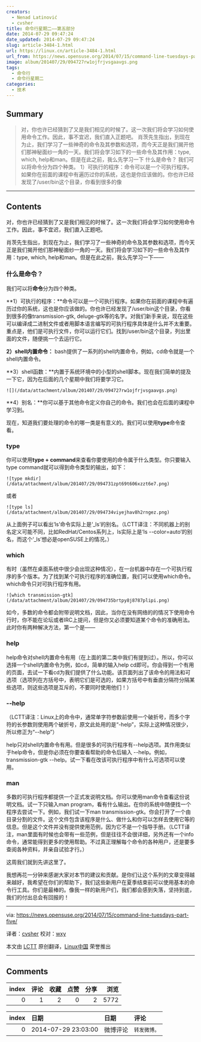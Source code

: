 ```yaml
---
creators:
  - Nenad Latinović
  - cvsher
title: 命令行星期二——第五部分
date: 2014-07-29 09:47:24
date_updated: 2014-07-29 09:47:24
slug: article-3484-1.html
url: https://linux.cn/article-3484-1.html
url_from: https://news.opensuse.org/2014/07/15/command-line-tuesdays-part-five/
image: album/201407/29/094727rw1ojfrjvsgaavgs.png
tags:
  - 命令行
  - 命令行星期二
categories:
  - 技术
---
```


## Summary

> 对，你也许已经猜到了又是我们相见的时候了。这一次我们将会学习如何使用命令工作。因此，事不宜迟，我们直入正题吧。 肖茨先生指出，到现在为止，我们学习了一些神奇的命令及其参数和选项，而今天正是我们揭开他们那神秘面纱一角的一天。我们将会学习如下的一些命令及其作用：type, which, help和man。但是在此之前，我么先学习一下 什么是命令？ 我们可以将命令分为四个种类。 1）可执行的程序：命令可以是一个可执行程序。如果你在前面的课程中有遍历过你的系统，这也是你应该做的。你也许已经发现了/user/bin这个目录，你看到很多的像

***

<!-- more -->

## Contents

对，你也许已经猜到了又是我们相见的时候了。这一次我们将会学习如何使用命令工作。因此，事不宜迟，我们直入正题吧。

肖茨先生指出，到现在为止，我们学习了一些神奇的命令及其参数和选项，而今天正是我们揭开他们那神秘面纱一角的一天。我们将会学习如下的一些命令及其作用：type, which, help和man。但是在此之前，我么先学习一下——

### 什么是命令？

我们可以将**命令**分为四个种类。

**1）可执行的程序：**命令可以是一个可执行程序。如果你在前面的课程中有遍历过你的系统，这也是你应该做的。你也许已经发现了/user/bin这个目录，你看到很多的像transmission-gtk, deluge-gtk等的名字。对我们新手来说，现在这些可以编译成二进制文件或者用脚本语言编写的可执行程序具体是什么并不太重要。重点是，他们是可执行文件，你可以运行它们。找到/user/bin这个目录，列出里面的文件，随便挑一个去运行它。

**2）shell内置命令：** bash提供了一系列的shell内置命令，例如，cd命令就是一个shell内置命令。

**3）shell函数：**内置于系统环境中的小型的shell脚本。现在我们简单的提及一下它，因为在后面的几个星期中我们将要学习它。

`![](/data/attachment/album/201407/29/094727rw1ojfrjvsgaavgs.png)`

**4）别名：**你可以基于其他命令定义你自己的命令。我们也会在后面的课程中学习到。

 

现在，知道我们要处理的命令的哪一类是有意义的。我们可以使用**type**命令查看。

### type

你可以使用**type + command**来查看你要使用的命令属于什么类型。你只要输入type command就可以得到命令类型的输出，如下：

`![type mkdir](/data/attachment/album/201407/29/094731zpt69t606xzzt6e7.png)`

或者

`![type ls](/data/attachment/album/201407/29/094734viyejhav8h2rngez.png)`

从上面例子可以看出‘ls’命令实际上是‘\_ls’的别名。（LCTT译注：不同机器上的别名定义可能不同，比如RedHat/Centos系列上，ls实际上是‘ls --color=auto’的别名，而这个‘\_ls’想必是openSUSE上的情况。）

### which

有时（虽然在桌面系统中很少会出现这种情况），在一台机器中存在一个可执行程序的多个版本。为了找到某个可执行程序的准确位置，我们可以使用which命令。which命令只对可执行程序有用。

`![which transmission-gtk](/data/attachment/album/201407/29/094735brtpy8j8787plipi.png)`

如今，多数的命令都会附带说明文档，因此，当你在没有网络的的情况下使用命令行时，你不能在论坛或者IRC上提问，但是你又必须要知道某个命令的准确用法。此时你有两种解决方法，第一个是——

### help

help命令对shell内置命令有用（在上面的第二类中我们有提到过）。所以，你可以选择一个shell内置命令为例，如cd，简单的输入help cd即可。你会得到一个有用的页面，去试一下看cd为我们提供了什么功能。该页面列出了该命令的用法和可选项（选项列在方括号中，表明它们是可选的，如果方括号中有垂直分隔符分隔某些选项，则这些选项是互斥的，不要同时使用他们！）

### --help

（LCTT译注：Linux上的命令中，通常单字符参数前使用一个破折号，而多个字符的长参数则使用两个破折号，原文此处用的是“-help”，实际上这种情况很少，所以修正为“--help”）

help只对shell内置命令有用。但是很多的可执行程序有--help选项。其作用类似于help命令，但是你必须在你要查看帮助的命令后输入 --help。例如，transmission-gtk --help。试一下看在改该可执行程序中有什么可选项可以使用。

### man

多数的可执行程序都提供一个正式发说明文档。你可以使用man命令查看这份说明文档。试一下只输入man program，看有什么输出。在你的系统中随便找一个程序去尝试一下。例如，我们试一下man transmission-gtk。你会打开了一个由目录分割的文件。这个文件包含该程序是什么、做什么和你可以怎样去使用它等的信息。但是这个文件并没有提供使用范例，因为它不是一个指导手册。（LCTT译注，man里面有时候也会带有一些范例，但是往往不会很详细，另外还有一个info命令，通常能得到更多的使用帮助。不过真正理解每个命令的各种用户，还是要多查阅各种资料，并亲自试验才行。）

这周我们就到先讲这里了。

我想再花一分钟来感谢大家对本节的建议和贡献。是你们让这个系列的文章变得越来越好，我希望在你们的帮助下，我们这些新用户在夏季结束前可以使用基本的命令行工具。你们是最棒的。像我一样的新用户们，我们都会感到失落，坚持到底，我们的付出总会有回报的！

---

via: <https://news.opensuse.org/2014/07/15/command-line-tuesdays-part-five/>

译者：[cvsher](https://github.com/cvsher) 校对：[wxy](https://github.com/wxy)

本文由 [LCTT](https://github.com/LCTT/TranslateProject) 原创翻译，[Linux中国](https://linux.cn/) 荣誉推出

***

## Comments


|   index |   评论 |   收藏 |   点赞 |   分享 |   浏览 |
|--------:|-------:|-------:|-------:|-------:|-------:|
|       0 |      1 |      2 |      0 |      2 |   5772 |

|   index | 日期                | 日期     | 评论         |
|--------:|:--------------------|:---------|:-------------|
|       0 | 2014-07-29 23:03:00 | 微博评论 | `转发微博。` |
